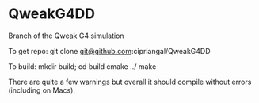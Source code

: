 # QweakG4DD
Branch of the Qweak G4 simulation 

To get repo:
git clone git@github.com:cipriangal/QweakG4DD

To build:
mkdir build; cd build
cmake ../
make

There are quite a few warnings but overall it should compile without errors (including on Macs).